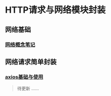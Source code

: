 # HTTP请求与网络模块封装
## 网络基础
### [网络概念笔记](https://mubu.com/doc/ogsb1gzy9_)
## 网络请求简单封装
### [axios基础与使用](axios基础与使用.md)

> 待更新
......